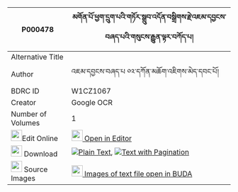 |P000478|མགོན་པོ་ཕྱག་དྲུག་པའི་གཏོར་སྒྲུབ་འདོན་བསྒྲིགས་རྗེ་འཇམ་དབྱངས་བཞད་པའི་གསུངས་རྒྱུན་ལྟར་བཀོད་པ། 
| --- | --- 
|Alternative Title |
|Author| འཇམ་དབྱངས་བཞད་པ ༠༢་དཀོན་མཆོག་འཇིགས་མེད་དབང་པོ།
|BDRC ID | W1CZ1067
|Creator | Google OCR
|Number of Volumes| 1
|<img width="25" src="https://img.icons8.com/color/25/000000/edit-property.png">Edit Online| [<img width="25" src="https://avatars.githubusercontent.com/u/45091458?s=200&v=4"> Open in Editor](http://editor.openpecha.org/P000478)
|<img width="25" src="https://img.icons8.com/fluent/48/000000/download-2.png"/>  Download | [![](https://img.icons8.com/color/20/000000/txt.png)Plain Text](https://github.com/Openpecha/P000478/releases/download/v1/gonpo_chak_drukpa_i_tor_drub_d_plain_P000478.zip), [![](https://img.icons8.com/color/20/000000/txt.png)Text with Pagination](https://github.com/Openpecha/P000478/releases/download/v1/gonpo_chak_drukpa_i_tor_drub_d_pages_P000478.zip)
|<img width="25" src="https://img.icons8.com/plasticine/100/000000/pictures-folder.png"/>  Source Images | [<img width="25" src="https://library.bdrc.io/icons/BUDA-small.svg"> Images of text file open in BUDA](https://library.bdrc.io/show/bdr:W1CZ1067)